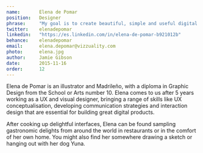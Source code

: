 ```yaml
---
name: 		Elena de Pomar      
position:   Designer
phrase:     "My goal is to create beautiful, simple and useful digital products, enjoying myself all the way"
twitter:    elenadepomar
linkedin:   "https://es.linkedin.com/in/elena-de-pomar-b921012b"
behance:	elenadepomar
email:      elena.depomar@vizzuality.com
photo:      elena.jpg
author:     Jamie Gibson
date:       2015-11-16
order:      12
---
```

Elena de Pomar is an illustrator and Madrileño, with a diploma in Graphic Design from the School or Arts number 10. Elena comes to us after 5 years working as a UX and visual designer, bringing a range of skills like UX conceptualisation, developing communication strategies and interaction design that are essential for building great digital products. 

After cooking up delightful interfaces, Elena can be found sampling gastronomic delights from around the world in restaurants or in the comfort of her own home. You might also find her somewhere drawing a sketch or hanging out with her dog Yuna. 
